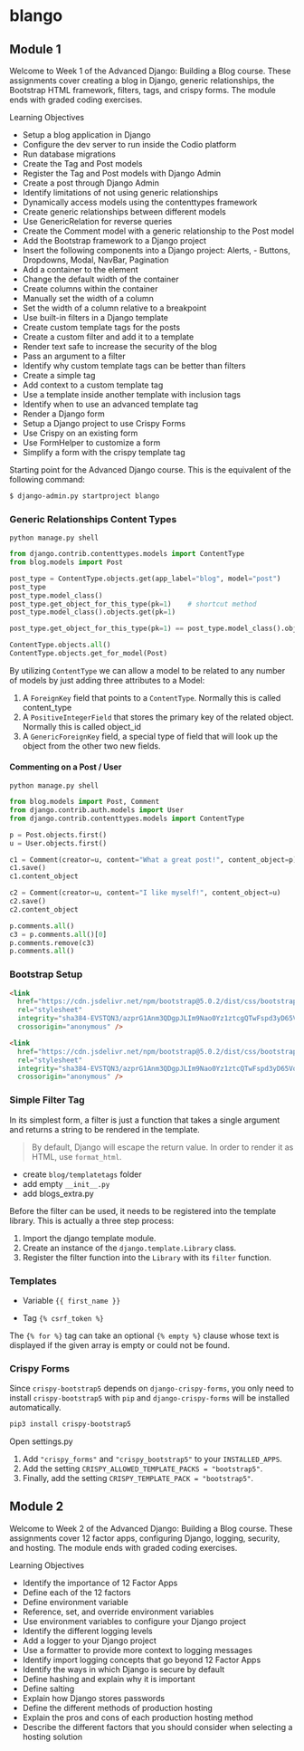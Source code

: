 # blango

## Module 1

Welcome to Week 1 of the Advanced Django: Building a Blog course. These assignments cover creating a blog in Django, generic relationships, the Bootstrap HTML framework, filters, tags, and crispy forms. The module ends with graded coding exercises.

Learning Objectives

- Setup a blog application in Django
- Configure the dev server to run inside the Codio platform
- Run database migrations
- Create the Tag and Post models
- Register the Tag and Post models with Django Admin
- Create a post through Django Admin
- Identify limitations of not using generic relationships
- Dynamically access models using the contenttypes framework
- Create generic relationships between different models
- Use GenericRelation for reverse queries
- Create the Comment model with a generic relationship to the Post model
- Add the Bootstrap framework to a Django project
- Insert the following components into a Django project: Alerts, - Buttons, Dropdowns, Modal, NavBar, Pagination
- Add a container to the <body> element
- Change the default width of the container
- Create columns within the container
- Manually set the width of a column
- Set the width of a column relative to a breakpoint
- Use built-in filters in a Django template
- Create custom template tags for the posts
- Create a custom filter and add it to a template
- Render text safe to increase the security of the blog
- Pass an argument to a filter
- Identify why custom template tags can be better than filters
- Create a simple tag
- Add context to a custom template tag
- Use a template inside another template with inclusion tags
- Identify when to use an advanced template tag
- Render a Django form
- Setup a Django project to use Crispy Forms
- Use Crispy on an existing form
- Use FormHelper to customize a form
- Simplify a form with the crispy template tag

Starting point for the Advanced Django course. This is the equivalent of the following command:

```bash
$ django-admin.py startproject blango
```

### Generic Relationships Content Types

`python manage.py shell`

```python
from django.contrib.contenttypes.models import ContentType
from blog.models import Post

post_type = ContentType.objects.get(app_label="blog", model="post")
post_type
post_type.model_class()
post_type.get_object_for_this_type(pk=1)    # shortcut method
post_type.model_class().objects.get(pk=1)

post_type.get_object_for_this_type(pk=1) == post_type.model_class().objects.get(pk=1)

ContentType.objects.all()
ContentType.objects.get_for_model(Post)
```

By utilizing `ContentType` we can allow a model to be related to any number of models by just adding three attributes to a Model:

1. A `ForeignKey` field that points to a `ContentType`. Normally this is called content_type
2. A `PositiveIntegerField` that stores the primary key of the related object. Normally this is called object_id
3. A `GenericForeignKey` field, a special type of field that will look up the object from the other two new fields.

#### Commenting on a Post / User

`python manage.py shell`

```python
from blog.models import Post, Comment
from django.contrib.auth.models import User
from django.contrib.contenttypes.models import ContentType

p = Post.objects.first()
u = User.objects.first()

c1 = Comment(creator=u, content="What a great post!", content_object=p)
c1.save()
c1.content_object

c2 = Comment(creator=u, content="I like myself!", content_object=u)
c2.save()
c2.content_object

p.comments.all()
c3 = p.comments.all()[0]
p.comments.remove(c3)
p.comments.all()
```

### Bootstrap Setup

```html
<link
  href="https://cdn.jsdelivr.net/npm/bootstrap@5.0.2/dist/css/bootstrap.min.css"
  rel="stylesheet"
  integrity="sha384-EVSTQN3/azprG1Anm3QDgpJLIm9Nao0Yz1ztcgQTwFspd3yD65VohhpuuCOmLASjC"
  crossorigin="anonymous" />

<link
  href="https://cdn.jsdelivr.net/npm/bootstrap@5.0.2/dist/css/bootstrap.min.css"
  rel="stylesheet"
  integrity="sha384-EVSTQN3/azprG1Anm3QDgpJLIm9Nao0Yz1ztcQTwFspd3yD65VohhpuuCOmLASjC"
  crossorigin="anonymous" />
```

### Simple Filter Tag

In its simplest form, a filter is just a function that takes a single argument and returns a string to be rendered in the template.

> By default, Django will escape the return value. In order to render it as HTML, use `format_html`.

- create `blog/templatetags` folder
- add empty `__init__.py`
- add blogs_extra.py

Before the filter can be used, it needs to be registered into the template library. This is actually a three step process:

1. Import the django template module.
2. Create an instance of the `django.template.Library` class.
3. Register the filter function into the `Library` with its `filter` function.

### Templates

- Variable `{{ first_name }}`

- Tag `{% csrf_token %}`

The `{% for %}` tag can take an optional `{% empty %}` clause whose text is displayed if the given array is empty or could not be found.

### Crispy Forms

Since `crispy-bootstrap5` depends on `django-crispy-forms`, you only need to install `crispy-bootstrap5` with `pip` and `django-crispy-forms` will be installed automatically.

```bash
pip3 install crispy-bootstrap5
```

Open settings.py

1. Add `"crispy_forms"` and `"crispy_bootstrap5"` to your `INSTALLED_APPS`.
2. Add the setting `CRISPY_ALLOWED_TEMPLATE_PACKS = "bootstrap5"`.
3. Finally, add the setting `CRISPY_TEMPLATE_PACK = "bootstrap5"`.

## Module 2

Welcome to Week 2 of the Advanced Django: Building a Blog course. These assignments cover 12 factor apps, configuring Django, logging, security, and hosting. The module ends with graded coding exercises.

Learning Objectives

- Identify the importance of 12 Factor Apps
- Define each of the 12 factors
- Define environment variable
- Reference, set, and override environment variables
- Use environment variables to configure your Django project
- Identify the different logging levels
- Add a logger to your Django project
- Use a formatter to provide more context to logging messages
- Identify import logging concepts that go beyond 12 Factor Apps
- Identify the ways in which Django is secure by default
- Define hashing and explain why it is important
- Define salting
- Explain how Django stores passwords
- Define the different methods of production hosting
- Explain the pros and cons of each production hosting method
- Describe the different factors that you should consider when selecting a hosting solution
